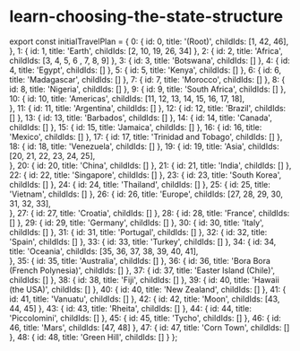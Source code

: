 # learn-choosing-the-state-structure

> 



export const initialTravelPlan = {
  0: {
    id: 0,
    title: '(Root)',
    childIds: \[1, 42, 46\],
  },
  1: {
    id: 1,
    title: 'Earth',
    childIds: \[2, 10, 19, 26, 34\]
  },
  2: {
    id: 2,
    title: 'Africa',
    childIds: \[3, 4, 5, 6 , 7, 8, 9\]
  }, 
  3: {
    id: 3,
    title: 'Botswana',
    childIds: \[\]
  },
  4: {
    id: 4,
    title: 'Egypt',
    childIds: \[\]
  },
  5: {
    id: 5,
    title: 'Kenya',
    childIds: \[\]
  },
  6: {
    id: 6,
    title: 'Madagascar',
    childIds: \[\]
  }, 
  7: {
    id: 7,
    title: 'Morocco',
    childIds: \[\]
  },
  8: {
    id: 8,
    title: 'Nigeria',
    childIds: \[\]
  },
  9: {
    id: 9,
    title: 'South Africa',
    childIds: \[\]
  },
  10: {
    id: 10,
    title: 'Americas',
    childIds: \[11, 12, 13, 14, 15, 16, 17, 18\],   
  },
  11: {
    id: 11,
    title: 'Argentina',
    childIds: \[\]
  },
  12: {
    id: 12,
    title: 'Brazil',
    childIds: \[\]
  },
  13: {
    id: 13,
    title: 'Barbados',
    childIds: \[\]
  }, 
  14: {
    id: 14,
    title: 'Canada',
    childIds: \[\]
  },
  15: {
    id: 15,
    title: 'Jamaica',
    childIds: \[\]
  },
  16: {
    id: 16,
    title: 'Mexico',
    childIds: \[\]
  },
  17: {
    id: 17,
    title: 'Trinidad and Tobago',
    childIds: \[\]
  },
  18: {
    id: 18,
    title: 'Venezuela',
    childIds: \[\]
  },
  19: {
    id: 19,
    title: 'Asia',
    childIds: \[20, 21, 22, 23, 24, 25\],   
  },
  20: {
    id: 20,
    title: 'China',
    childIds: \[\]
  },
  21: {
    id: 21,
    title: 'India',
    childIds: \[\]
  },
  22: {
    id: 22,
    title: 'Singapore',
    childIds: \[\]
  },
  23: {
    id: 23,
    title: 'South Korea',
    childIds: \[\]
  },
  24: {
    id: 24,
    title: 'Thailand',
    childIds: \[\]
  },
  25: {
    id: 25,
    title: 'Vietnam',
    childIds: \[\]
  },
  26: {
    id: 26,
    title: 'Europe',
    childIds: \[27, 28, 29, 30, 31, 32, 33\],   
  },
  27: {
    id: 27,
    title: 'Croatia',
    childIds: \[\]
  },
  28: {
    id: 28,
    title: 'France',
    childIds: \[\]
  },
  29: {
    id: 29,
    title: 'Germany',
    childIds: \[\]
  },
  30: {
    id: 30,
    title: 'Italy',
    childIds: \[\]
  },
  31: {
    id: 31,
    title: 'Portugal',
    childIds: \[\]
  },
  32: {
    id: 32,
    title: 'Spain',
    childIds: \[\]
  },
  33: {
    id: 33,
    title: 'Turkey',
    childIds: \[\]
  },
  34: {
    id: 34,
    title: 'Oceania',
    childIds: \[35, 36, 37, 38, 39, 40, 41\],   
  },
  35: {
    id: 35,
    title: 'Australia',
    childIds: \[\]
  },
  36: {
    id: 36,
    title: 'Bora Bora (French Polynesia)',
    childIds: \[\]
  },
  37: {
    id: 37,
    title: 'Easter Island (Chile)',
    childIds: \[\]
  },
  38: {
    id: 38,
    title: 'Fiji',
    childIds: \[\]
  },
  39: {
    id: 40,
    title: 'Hawaii (the USA)',
    childIds: \[\]
  },
  40: {
    id: 40,
    title: 'New Zealand',
    childIds: \[\]
  },
  41: {
    id: 41,
    title: 'Vanuatu',
    childIds: \[\]
  },
  42: {
    id: 42,
    title: 'Moon',
    childIds: \[43, 44, 45\]
  },
  43: {
    id: 43,
    title: 'Rheita',
    childIds: \[\]
  },
  44: {
    id: 44,
    title: 'Piccolomini',
    childIds: \[\]
  },
  45: {
    id: 45,
    title: 'Tycho',
    childIds: \[\]
  },
  46: {
    id: 46,
    title: 'Mars',
    childIds: \[47, 48\]
  },
  47: {
    id: 47,
    title: 'Corn Town',
    childIds: \[\]
  },
  48: {
    id: 48,
    title: 'Green Hill',
    childIds: \[\]
  }
};
